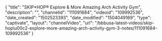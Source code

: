{
    "title": "SKIP*HOP&reg; Explore &amp; More Amazing Arch Activity Gym",
    "description": "",
    "channelid": "111091684",
    "videoid": "109992536",
    "date_created": "1502523393",
    "date_modified": "1504049169",
    "type": "captivate",
    "layout": "channelVideo",
    "url": "\/bbbusa-latest-videos\/skip-hop\u00c2-explore-more-amazing-arch-activity-gym-3-notes\/111091684-109992536"
}